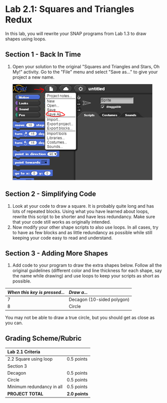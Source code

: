 # Lab 2.1: Squares and Triangles Redux

In this lab, you will rewrite your SNAP programs from Lab 1.3 to draw shapes using loops.

## Section 1 - Back In Time

1. Open your solution to the original "Squares and Triangles and Stars, Oh My!" activity.  Go to the "File" menu and select "Save as..." to give your project a new name.

   ![](../../.gitbook/assets/save-as.png)

## Section 2 - Simplifying Code

1. Look at your code to draw a square. It is probably quite long and has lots of repeated blocks. Using what you have learned about loops, rewrite this script to be shorter and have less redundancy. Make sure that your code still works as originally intended.
2. Now modify your other shape scripts to also use loops. In all cases, try to have as few blocks and as little redundancy as possible while still keeping your code easy to read and understand.

## Section 3 - Adding More Shapes

1. Add code to your program to draw the extra shapes below.  Follow all the original guidelines \(different color and line thickness for each shape, say the name while drawing\) and use loops to keep your scripts as short as possible.

| _When this key is pressed..._ | _Draw a..._ |
| :--- | :--- |
| 7 | Decagon \(10-sided polygon\) |
| 8 | Circle |

You may not be able to draw a true circle, but you should get as close as you can.

## Grading Scheme/Rubric

| **Lab 2.1 Criteria** |  |
| :--- | :--- |
| 2.2 Square using loop | 0.5 points |
| Section 3 |  |
| Decagon | 0.5 points |
| Circle | 0.5 points |
| Minimum redundancy in all | 0.5 points |
| **PROJECT TOTAL** | **2.0 points** |

